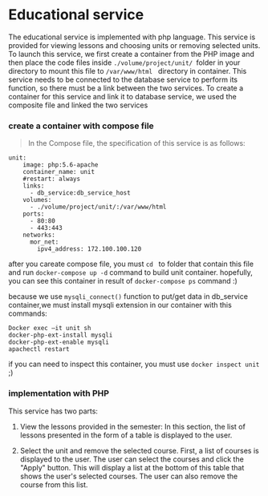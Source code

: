 
# Educational service
The educational service is implemented with php language. This service is provided for viewing lessons and choosing units or removing selected units. 
To launch this service, we first create a container from the PHP image and then place the code files inside ```./volume/project/unit/ ```folder in your directory to mount this file to ```/var/www/html ``` directory in container. 
This service needs to be connected to the database service to perform its function, so there must be a link between the two services. To create a container for this service and link it to database service, we used the composite file and linked the two services
### create a container with compose file
> In the Compose file, the specification of this service is as follows:
```docker compose
unit:
    image: php:5.6-apache
    container_name: unit
    #restart: always
    links:
      - db_service:db_service_host
    volumes:
      - ./volume/project/unit/:/var/www/html
    ports:
      - 80:80
      - 443:443
    networks:
      mor_net:
        ipv4_address: 172.100.100.120
```
after you careate compose file, you must ```cd ``` to folder that contain this file and run ```docker-compose up -d``` command to build unit container.
hopefully, you can see this container in result of ```docker-compose ps``` command :)

because we use ```mysqli_connect()``` function to put/get data in db_service container,we must install mysqli extension in our container with this commands:
```
Docker exec –it unit sh
docker-php-ext-install mysqli
docker-php-ext-enable mysqli
apachectl restart
```

if you can need to inspect this container, you must use ```docker inspect unit``` ;)

### implementation with PHP
This service has two parts:
1. View the lessons provided in the semester: In this section, the list of lessons presented in the form of a table is displayed to the user.

2. Select the unit and remove the selected course. First, a list of courses is displayed to the user. The user can select the courses and click the "Apply" button. This will display a list at the bottom of this table that shows the user's selected courses. The user can also remove the course from this list.
